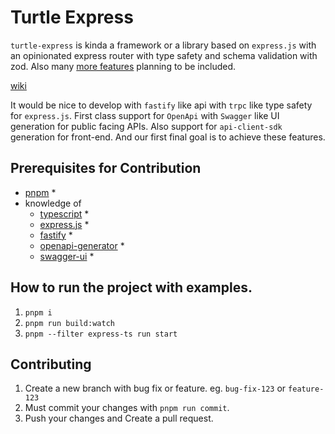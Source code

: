 # Turtle Express

`turtle-express` is kinda a framework or a library based on `express.js` with an opinionated express router with type safety and schema validation with zod. Also many [more features](https://github.com/mm-ninja-turtles/turtle-express/discussions/7) planning to be included.

[wiki](https://github.com/mm-ninja-turtles/turtle-express/wiki/01.-Getting-Started)

It would be nice to develop with `fastify` like api with `trpc` like type safety for `express.js`.
First class support for `OpenApi` with `Swagger` like UI generation for public facing APIs.
Also support for `api-client-sdk` generation for front-end. And our first final goal is to achieve these features.

## Prerequisites for Contribution

- [pnpm](https://pnpm.js.org/) \*
- knowledge of
  - [typescript](https://www.typescriptlang.org/) \*
  - [express.js](https://expressjs.com/) \*
  - [fastify](https://www.fastify.io/) \*
  - [openapi-generator](https://openapi-generator.tech/) \*
  - [swagger-ui](https://swagger.io/) \*

## How to run the project with examples.

1. `pnpm i`
2. `pnpm run build:watch`
3. `pnpm --filter express-ts run start`

## Contributing

1. Create a new branch with bug fix or feature. eg. `bug-fix-123` or `feature-123`
2. Must commit your changes with `pnpm run commit`.
3. Push your changes and Create a pull request.
